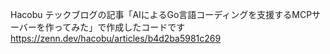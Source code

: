 Hacobu テックブログの記事「AIによるGo言語コーディングを支援するMCPサーバーを作ってみた」で作成したコードです
https://zenn.dev/hacobu/articles/b4d2ba5981c269
